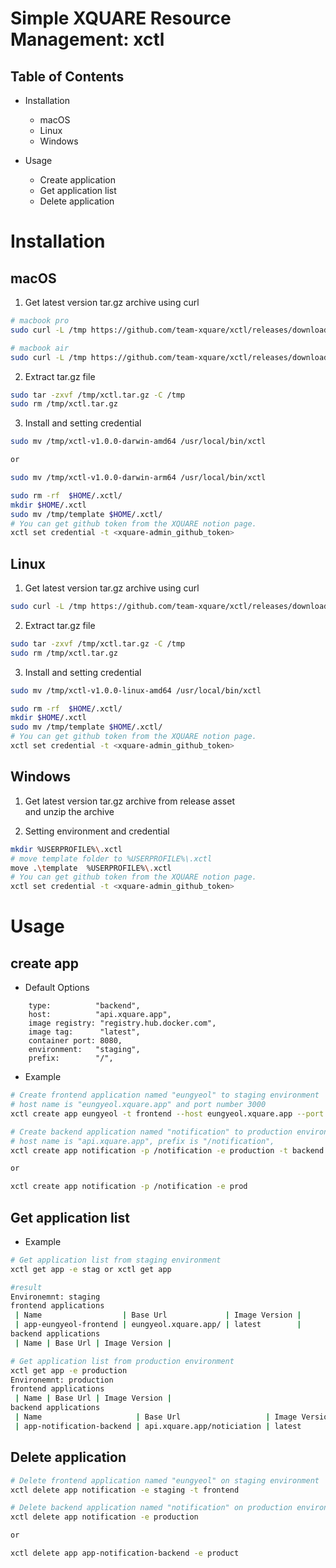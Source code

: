 # Simple XQUARE Resource Management: xctl

## Table of Contents

- Installation

  - macOS
  - Linux
  - Windows

- Usage
  - Create application
  - Get application list
  - Delete application

# Installation

## macOS

1. Get latest version tar.gz archive using curl

```bash
# macbook pro
sudo curl -L /tmp https://github.com/team-xquare/xctl/releases/download/v1.0.0/xctl-v1.0.0-darwin-amd64.tar.gz > /tmp/xctl.tar.gz

# macbook air
sudo curl -L /tmp https://github.com/team-xquare/xctl/releases/download/v1.0.0/xctl-v1.0.0-darwin-arm64.tar.gz > /tmp/xctl.tar.gz
```

2. Extract tar.gz file

```bash
sudo tar -zxvf /tmp/xctl.tar.gz -C /tmp
sudo rm /tmp/xctl.tar.gz
```

3. Install and setting credential

```bash
sudo mv /tmp/xctl-v1.0.0-darwin-amd64 /usr/local/bin/xctl

or

sudo mv /tmp/xctl-v1.0.0-darwin-arm64 /usr/local/bin/xctl

sudo rm -rf  $HOME/.xctl/
mkdir $HOME/.xctl
sudo mv /tmp/template $HOME/.xctl/
# You can get github token from the XQUARE notion page.
xctl set credential -t <xquare-admin_github_token>
```

## Linux

1. Get latest version tar.gz archive using curl

```bash
sudo curl -L /tmp https://github.com/team-xquare/xctl/releases/download/v1.0.0/xctl-v1.0.0-linux-amd64.tar.gz > /tmp/xctl.tar.gz
```

2. Extract tar.gz file

```bash
sudo tar -zxvf /tmp/xctl.tar.gz -C /tmp
sudo rm /tmp/xctl.tar.gz
```

3. Install and setting credential

```bash
sudo mv /tmp/xctl-v1.0.0-linux-amd64 /usr/local/bin/xctl

sudo rm -rf  $HOME/.xctl/
mkdir $HOME/.xctl
sudo mv /tmp/template $HOME/.xctl/
# You can get github token from the XQUARE notion page.
xctl set credential -t <xquare-admin_github_token>
```

## Windows

1. Get latest version tar.gz archive from release asset <br>
   and unzip the archive

2. Setting environment and credential

```bash
mkdir %USERPROFILE%\.xctl
# move template folder to %USERPROFILE%\.xctl
move .\template  %USERPROFILE%\.xctl
# You can get github token from the XQUARE notion page.
xctl set credential -t <xquare-admin_github_token>
```

# Usage

## create app

- Default Options

```
	type:          "backend",
	host:          "api.xquare.app",
	image registry: "registry.hub.docker.com",
	image tag:      "latest",
	container port: 8080,
	environment:   "staging",
	prefix:        "/",
```

- Example

```bash
# Create frontend application named "eungyeol" to staging environment
# host name is "eungyeol.xquare.app" and port number 3000
xctl create app eungyeol -t frontend --host eungyeol.xquare.app --port 3000

# Create backend application named "notification" to production environment
# host name is "api.xquare.app", prefix is "/notification",
xctl create app notification -p /notification -e production -t backend

or

xctl create app notification -p /notification -e prod
```

## Get application list

- Example

```bash
# Get application list from staging environment
xctl get app -e stag or xctl get app

#result
Environemnt: staging
frontend applications
 | Name                  | Base Url             | Image Version |
 | app-eungyeol-frontend | eungyeol.xquare.app/ | latest        |
backend applications
 | Name | Base Url | Image Version |

# Get application list from production environment
xctl get app -e production
Environemnt: production
frontend applications
 | Name | Base Url | Image Version |
backend applications
 | Name                     | Base Url                   | Image Version |
 | app-notification-backend | api.xquare.app/noticiation | latest        |
```

## Delete application

```bash
# Delete frontend application named "eungyeol" on staging environment
xctl delete app notification -e staging -t frontend

# Delete backend application named "notification" on production environment
xctl delete app notification -e production

or

xctl delete app app-notification-backend -e product
```
